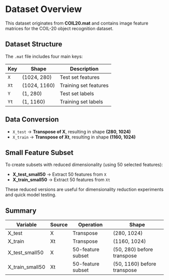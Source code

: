 # Dataset Overview

This dataset originates from **COIL20.mat** and contains image feature matrices for the COIL-20 object recognition dataset.

## Dataset Structure

The `.mat` file includes four main keys:

| Key | Shape | Description |
|-----|--------|-------------|
| `X` | (1024, 280) | Test set features |
| `Xt` | (1024, 1160) | Training set features |
| `Y` | (1, 280) | Test set labels |
| `Yt` | (1, 1160) | Training set labels |

## Data Conversion

- `X_test` → **Transpose of X**, resulting in shape **(280, 1024)**  
- `X_train` → **Transpose of Xt**, resulting in shape **(1160, 1024)**

## Small Feature Subset

To create subsets with reduced dimensionality (using 50 selected features):

- **X_test_small50** → Extract 50 features from `X`
- **X_train_small50** → Extract 50 features from `Xt`

These reduced versions are useful for dimensionality reduction experiments and quick model testing.

## Summary

| Variable | Source | Operation | Shape |
|-----------|---------|------------|--------|
| X_test | X | Transpose | (280, 1024) |
| X_train | Xt | Transpose | (1160, 1024) |
| X_test_small50 | X | 50-feature subset | (50, 280) before transpose |
| X_train_small50 | Xt | 50-feature subset | (50, 1160) before transpose |



